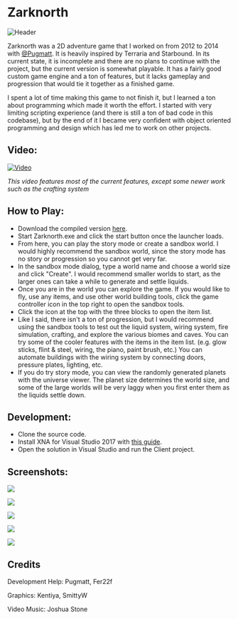 # Zarknorth

![Header](https://i.pyratron.com/HUHnQ.png)

Zarknorth was a 2D adventure game that I worked on from 2012 to 2014 with [@Pugmatt](https://github.com/Pugmatt). It is heavily inspired by Terraria and Starbound. In its current state, it is incomplete and there are no plans to continue with the project, but the current version is somewhat playable. It has a fairly good custom game engine and a ton of features, but it lacks gameplay and progression that would tie it together as a finished game.

I spent a lot of time making this game to not finish it, but I learned a ton about programming which made it worth the effort. I started with very limiting scripting experience (and there is still a ton of bad code in this codebase), but by the end of it I became very confident with object oriented programming and design which has led me to work on other projects.

## Video:

[![Video](https://img.youtube.com/vi/lWv-HaeLYi0/0.jpg)](https://www.youtube.com/watch?v=lWv-HaeLYi0)

_This video features most of the current features, except some newer work such as the crafting system_

## How to Play:

- Download the compiled version [here](https://github.com/Cyral/Zarknorth/releases).
- Start Zarknorth.exe and click the start button once the launcher loads.
- From here, you can play the story mode or create a sandbox world. I would highly recommend the sandbox world, since the story mode has no story or progression so you cannot get very far. 
- In the sandbox mode dialog, type a world name and choose a world size and click "Create". I would recommend smaller worlds to start, as the larger ones can take a while to generate and settle liquids.
- Once you are in the world you can explore the game. If you would like to fly, use any items, and use other world building tools, click the game controller icon in the top right to open the sandbox tools.
- Click the icon at the top with the three blocks to open the item list.
- Like I said, there isn't a ton of progression, but I would recommend using the sandbox tools to test out the liquid system, wiring system, fire simulation, crafting, and explore the various biomes and caves. You can try some of the cooler features with the items in the item list. (e.g. glow sticks, flint & steel, wiring, the piano, paint brush, etc.) You can automate buildings with the wiring system by connecting doors, pressure plates, lighting, etc.
- If you do try story mode, you can view the randomly generated planets with the universe viewer. The planet size determines the world size, and some of the large worlds will be very laggy when you first enter them as the liquids settle down.

## Development:

- Clone the source code.
- Install XNA for Visual Studio 2017 with [this guide](http://flatredball.com/visual-studio-2017-xna-setup/).
- Open the solution in Visual Studio and run the Client project.

## Screenshots:

![](https://media.moddb.com/images/articles/1/153/152035/auto/JSJtvon.png)

![](https://media.indiedb.com/images/games/1/28/27424/Zarknorth_2014-01-20_11-13-45-22.png)

![](https://media.indiedb.com/images/games/1/28/27424/09-22-13_17_36.png)

![](https://media.indiedb.com/images/games/1/28/27424/Zarknorth_2014-01-20_10-52-06-09.png)

![](https://media.indiedb.com/images/games/1/28/27424/9dv6.png)

## Credits

Development Help: Pugmatt, Fer22f

Graphics: Kentiya, SmittyW

Video Music: Joshua Stone
